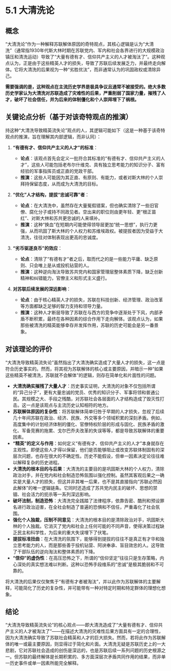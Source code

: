 # 5.1 大清洗论

## 概念

“大清洗论”作为一种解释苏联解体原因的奇特观点，其核心逻辑是认为“大清洗”（通常指1930年代斯大林时期在苏联党内、军内和社会各界进行的大规模政治镇压和清洗运动）导致了“大量有德有才、信仰共产主义的人才被淘汰了”。这种观点认为，正是由于这些精英人才的损失，导致了苏联后续发展乏力，并最终走向解体。它将大清洗的后果视为一种“劣胜优汰”，而非通常认为的巩固政权或清除异己。

**需要强调的是，这种观点在主流历史学界是极具争议且通常不被接受的。绝大多数历史学家认为大清洗对苏联造成了灾难性的后果，严重削弱了国家力量，摧残了人才，破坏了社会信任，并为后来的体制僵化和个人崇拜埋下了祸根。**

## 关键论点分析（基于对该奇特观点的推演）

持这种“大清洗导致精英流失论”观点的人，其逻辑可能如下（这是一种基于该奇特观点的推演，旨在理解其内部逻辑，而非认同）：

1.  **“有德有才、信仰共产主义的人才”的标准**：
    *   **论点**：该观点首先会定义一批符合其标准的“有德有才、信仰共产主义的人才”，这些人可能包括老布尔什维克、具有独立思考能力的知识分子、富有经验的军事指挥员或正直的党政干部。
    *   **推演**：这些人可能因为其正直、有原则、有能力，或者对斯大林的个人崇拜持保留态度，从而成为大清洗的目标。

2.  **“优化”人才结构，提拔“忠诚可靠”者**：
    *   **论点**：在大清洗中，虽然存在大量冤假错案，但也确实清除了一些旧官僚、腐化分子或持不同政见者。空出来的职位则由更年轻、更“根正苗红”、对斯大林和苏共更忠诚的人来填补。
    *   **推演**：这种“换血”在短期内可能使得领导层更加“统一思想”，执行力更强，从而巩固了斯大林的个人权力和苏维埃政权。被提拔者因为受益于大清洗，往往对体制表现出更高的忠诚度。

3.  **“劣币驱逐良币”的效应**：
    *   **论点**：清除了“有德有才”者之后，取而代之的是一些能力平庸、缺乏原则、只会唯上是从或投机钻营的人。
    *   **推演**：这种逆向淘汰导致苏共党内和国家管理层整体素质下降，缺乏创新精神和纠错能力，官僚主义和形式主义盛行。

4.  **对苏联后续发展的深远影响**：
    *   **论点**：由于核心精英人才的损失，苏联在科技创新、经济管理、政治改革等方面都缺乏足够的智力支持和领导力量。
    *   **推演**：这种人才断层导致了苏联在与西方的竞争中逐渐处于下风，内部矛盾不断积累，最终在各种因素的综合作用下走向解体。该观点认为，如果那些被清洗的精英能够幸存并发挥作用，苏联的历史可能会是另一番景象。

## 对该理论的评价

“大清洗导致精英流失论”虽然指出了大清洗确实造成了大量人才的损失，这一点是符合历史事实的。然而，将其视为苏联解体的核心或主要原因，并暗示一种“如果这些精英不被清洗，苏联就不会解体”的逻辑，则存在简单化和片面性的问题。

*   **大清洗确实摧残了大量人才**：历史事实证明，大清洗的对象不仅包括所谓的“异己分子”，更有大量忠诚的党员、优秀的知识分子、军事将领和普通公民。其规模之大、手段之残酷，对苏联社会各层面的人才结构造成了毁灭性打击。这一点是该观点与主流历史认知相符的地方。
*   **苏联解体原因的复杂性**：将苏联解体简单归咎于早期的人才损失，忽视了后续几十年间苏联在政治、经济、民族、外交等多个领域积累的深刻矛盾。例如，高度集中的计划经济体制的僵化、官僚特权阶层的形成与固化、民族矛盾的激化、军备竞赛的拖累、戈尔巴乔夫改革的失误等等，都是导致苏联解体的重要因素。
*   **“精英”的定义与作用**：如何定义“有德有才、信仰共产主义的人才”本身就存在主观性。即便这些人才得以保留，他们是否能够阻止或改变苏联体制固有的深层次问题，也存在很大的不确定性。历史不能假设，但单一因素决定论往往难以解释复杂的历史进程。
*   **大清洗的根本目的与后果**：大清洗的主要目的是巩固斯大林的个人权力，清除政治对手，并在党内和社会制造恐怖氛围以强化控制。虽然其客观后果之一确实是大量人才的损失，但这并非其唯一后果，也不是其直接指向“苏联必然因此解体”的唯一逻辑链条。它同时还造成了苏共党内民主的破坏、思想的禁锢、社会活力的扼杀等一系列深远影响。
*   **破坏法制，制造恐怖**：大清洗完全践踏了法律程序，依靠告密、酷刑和预设罪名进行政治迫害，在全社会制造了普遍的恐惧和不信任，严重毒化了社会氛围。
*   **强化个人独裁，压制不同意见**：大清洗的根本目的是清除政治对手，巩固斯大林的个人独裁。它消灭了党内和社会上任何可能的不同声音，使得决策过程缺乏民主和科学性，为后来的重大失误埋下了伏笔。
*   **提拔标准扭曲**：在大清洗的氛围下，能够得到提拔的往往不是真正有才华和独立思考能力的人，而是那些善于投机钻营、阿谀奉承、盲目效忠的人。这导致了干部队伍的逆向淘汰和整体素质的下降。
*   **“信仰”的虚伪性**：在高压恐怖之下，所谓的“信仰坚定”往往只是生存策略，内心深处的真实想法难以判断。这种以恐怖手段维系的“忠诚”是极其脆弱和不可靠的。

将大清洗的后果仅仅聚焦于“有德有才者被淘汰”，并以此作为苏联解体的主要解释，可能简化了历史的复杂性，并可能带有一种对特定时期和特定群体的理想化想象。

## 结论

“大清洗导致精英流失论”的核心观点——即大清洗造成了“大量有德有才、信仰共产主义的人才被淘汰了”——在描述大清洗的灾难性后果方面具有一定的合理性，因为大清洗确实导致了苏联社会精英和人才的巨大损失。然而，若将此作为苏联解体的唯一或最主要原因，则显得过于简化和片面。大清洗无疑是苏联历史上的一大悲剧，它对苏联社会造成的创伤是深远的，也是苏联后续一系列问题的历史根源之一。但苏联的最终解体是长期积累的、多方面深层次矛盾共同作用的结果，而非单一历史事件或单一因素所能完全解释。